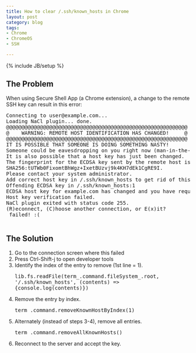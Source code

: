 ```yaml
---
title: How to clear /.ssh/known_hosts in Chrome
layout: post
category: blog
tags:
- Chrome
- ChromeOS
- SSH

---
```

{% include JB/setup %}

## The Problem

When using Secure Shell App (a Chrome extension), a change to the remote SSH key can result in this error:

<pre>
Connecting to user@example.com...
Loading NaCl plugin... done.
@@@@@@@@@@@@@@@@@@@@@@@@@@@@@@@@@@@@@@@@@@@@@@@@@@@@@@@@@@@
@    WARNING: REMOTE HOST IDENTIFICATION HAS CHANGED!     @
@@@@@@@@@@@@@@@@@@@@@@@@@@@@@@@@@@@@@@@@@@@@@@@@@@@@@@@@@@@
IT IS POSSIBLE THAT SOMEONE IS DOING SOMETHING NASTY!
Someone could be eavesdropping on you right now (man-in-the-middle attack)!
It is also possible that a host key has just been changed.
The fingerprint for the ECDSA key sent by the remote host is
SHA256:tUTWb0FixomtBhWgz+IxetBUzvj9k4KH7dEk1CgRE9I.
Please contact your system administrator.
Add correct host key in /.ssh/known_hosts to get rid of this message.
Offending ECDSA key in /.ssh/known_hosts:1
ECDSA host key for example.com has changed and you have requested strict checking.
Host key verification failed.
NaCl plugin exited with status code 255.
(R)econnect, (C)hoose another connection, or E(x)it?
 failed! :(
 </pre>
 
 ## The Solution
 
 1. Go to the connection screen where this failed
 2. Press Ctrl-Shift-j to open developer tools
 3. Identify the index of the entry to remove (1st line = 1). <pre>lib.fs.readFile(term_.command.fileSystem_.root, '/.ssh/known_hosts', (contents) => {console.log(contents)})</pre>
 4. Remove the entry by index. <pre>term_.command.removeKnownHostByIndex(1)</pre>
 5. Alternately (instead of steps 3-4), remove all entries. <pre>term_.command.removeAllKnownHosts()</pre>
 6. Reconnect to the server and accept the key.
